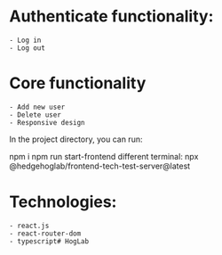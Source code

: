 # Authenticate functionality:

    - Log in
    - Log out

# Core functionality

    - Add new user
    - Delete user
    - Responsive design

In the project directory, you can run:

npm i
npm run start-frontend
different terminal: npx @hedgehoglab/frontend-tech-test-server@latest

# Technologies:

    - react.js
    - react-router-dom
    - typescript# HogLab
